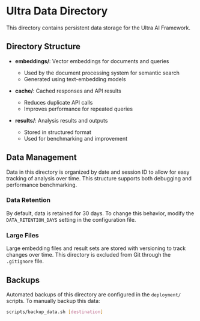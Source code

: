 # Ultra Data Directory

This directory contains persistent data storage for the Ultra AI Framework.

## Directory Structure

- **embeddings/**: Vector embeddings for documents and queries
  - Used by the document processing system for semantic search
  - Generated using text-embedding models

- **cache/**: Cached responses and API results
  - Reduces duplicate API calls
  - Improves performance for repeated queries

- **results/**: Analysis results and outputs
  - Stored in structured format
  - Used for benchmarking and improvement

## Data Management

Data in this directory is organized by date and session ID to allow for easy tracking of analysis over time. This structure supports both debugging and performance benchmarking.

### Data Retention

By default, data is retained for 30 days. To change this behavior, modify the `DATA_RETENTION_DAYS` setting in the configuration file.

### Large Files

Large embedding files and result sets are stored with versioning to track changes over time. This directory is excluded from Git through the `.gitignore` file.

## Backups

Automated backups of this directory are configured in the `deployment/` scripts. To manually backup this data:

```bash
scripts/backup_data.sh [destination]
```
